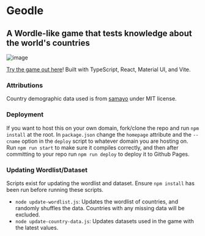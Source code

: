# Geodle
## A Wordle-like game that tests knowledge about the world's countries

![image](https://github.com/user-attachments/assets/674592de-5c37-4d79-9083-af6033bc29ad)

[Try the game out here](https://geodle.me)! Built with TypeScript, React, Material UI, and Vite. 

### Attributions

Country demographic data used is from [samayo](https://github.com/samayo/country-json) under MIT license.

### Deployment

If you want to host this on your own domain, fork/clone the repo and run `npm install` at the root. In `package.json` change the `homepage` attribute and the `--cname` option in the `deploy` script to whatever domain you are hosting on. Run `npm run start` to make sure it compiles correctly, and then after committing to your repo run `npm run deploy` to deploy it to Github Pages.

### Updating Wordlist/Dataset

Scripts exist for updating the wordlist and dataset. Ensure `npm install` has been run before running these scripts.

- `node update-wordlist.js`: Updates the wordlist of countries, and randomly shuffles the data. Countries with any missing data will be excluded.
- `node update-country-data.js`: Updates datasets used in the game with the latest values.
